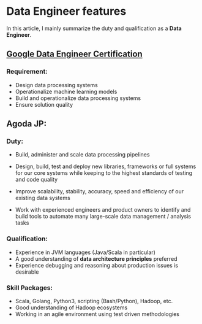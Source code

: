 # Data Engineer features

In this article, I mainly summarize the duty and qualification as a __Data Engineer__. 

## [Google Data Engineer Certification](https://cloud.google.com/certification/data-engineer)

### Requirement:

- Design data processing systems
- Operationalize machine learning models
- Build and operationalize data processing systems
- Ensure solution quality

## Agoda JP:

### Duty:

- Build, administer and scale data processing pipelines

- Design, build, test and deploy new libraries, frameworks or full systems for our core systems while keeping to the highest standards of testing and code quality
- Improve scalability, stability, accuracy, speed and efficiency of our existing data systems
- Work with experienced engineers and product owners to identify and build tools to automate many large-scale data management / analysis tasks

### Qualification:

- Experience in JVM languages (Java/Scala in particular)
- A good understanding of __data architecture principles__ preferred
- Experience debugging and reasoning about production issues is desirable

### Skill Packages:

- Scala, Golang, Python3, scripting (Bash/Python), Hadoop, etc.
- Good understanding of Hadoop ecosystems
- Working in an agile environment using test driven methodologies

## 